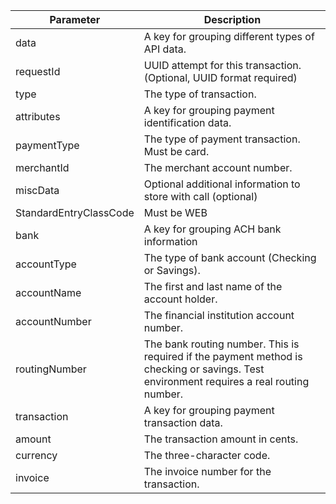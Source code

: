 | Parameter                | Description                                                                                           |
|--------------------------|-------------------------------------------------------------------------------------------------------|
| data                     | A key for grouping different types of API data.                                                       |
| requestId                | UUID attempt for this transaction. (Optional, UUID format required)                                   |
| type                     | The type of transaction.                                                                              |
| attributes               | A key for grouping payment identification data.                                                       |
| paymentType              | The type of payment transaction. Must be card.                                                        |
| merchantId               | The merchant account number.                                                                          |
| miscData                 | Optional additional information to store with call (optional)                                         |
| StandardEntryClassCode  | Must be WEB                                                                                            |
| bank                     | A key for grouping ACH bank information                                                               |
| accountType              | The type of bank account (Checking or Savings).                                                        |
| accountName              | The first and last name of the account holder.                                                        |
| accountNumber            | The financial institution account number.                                                             |
| routingNumber            | The bank routing number. This is required if the payment method is checking or savings. Test environment requires a real routing number. |
| transaction              | A key for grouping payment transaction data.                                                          |
| amount                   | The transaction amount in cents.                                                                      |
| currency                 | The three-character code.                                                                             |
| invoice                  | The invoice number for the transaction.                                                               |
